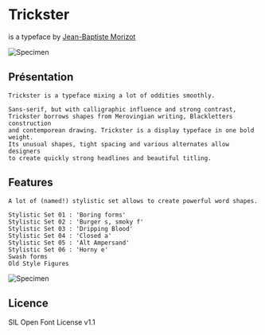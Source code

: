 # Trickster

is a typeface by [Jean-Baptiste Morizot](http://jbmorizot.fr/)

![Specimen](documentation/spacecenter.png)

## Présentation

```
Trickster is a typeface mixing a lot of oddities smoothly.

Sans-serif, but with calligraphic influence and strong contrast, 
Trickster borrows shapes from Merovingian writing, Blackletters construction 
and contemporean drawing. Trickster is a display typeface in one bold weight. 
Its unusual shapes, tight spacing and various alternates allow designers 
to create quickly strong headlines and beautiful titling.
```

## Features

```
A lot of (named!) stylistic set allows to create powerful word shapes.

Stylistic Set 01 : 'Boring forms'
Stylistic Set 02 : 'Burger s, smoky f'
Stylistic Set 03 : 'Dripping Blood'
Stylistic Set 04 : 'Closed a'
Stylistic Set 05 : 'Alt Ampersand'
Stylistic Set 06 : 'Horny e'
Swash forms
Old Style Figures
```

![Specimen](documentation/spacecenter01.png)

## Licence

SIL Open Font License v1.1
